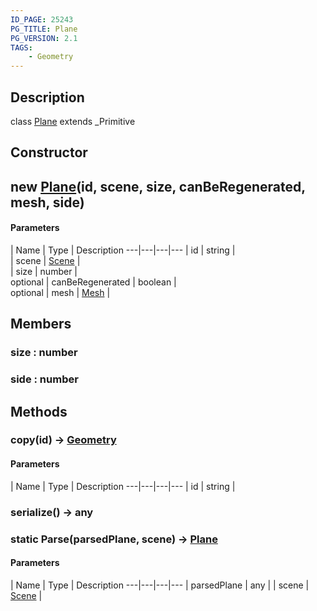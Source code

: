 ```yaml
---
ID_PAGE: 25243
PG_TITLE: Plane
PG_VERSION: 2.1
TAGS:
    - Geometry
---
```

## Description

class [Plane](/classes/2.3/Plane) extends _Primitive



## Constructor

##  new [Plane](/classes/2.3/Plane)(id, scene, size, canBeRegenerated, mesh, side)



#### Parameters
 | Name | Type | Description
---|---|---|---
 | id | string |  
 | scene | [Scene](/classes/2.3/Scene) |  
 | size | number |  
optional | canBeRegenerated | boolean |  
optional | mesh | [Mesh](/classes/2.3/Mesh) |  
## Members

### size : number



### side : number



## Methods

### copy(id) &rarr; [Geometry](/classes/2.3/Geometry)



#### Parameters
 | Name | Type | Description
---|---|---|---
 | id | string |  

### serialize() &rarr; any


### static  Parse(parsedPlane, scene) &rarr; [Plane](/classes/2.3/Plane)



#### Parameters
 | Name | Type | Description
---|---|---|---
 | parsedPlane | any | 
 | scene | [Scene](/classes/2.3/Scene) |  
